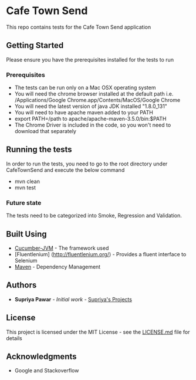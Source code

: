 # Cafe Town Send

This repo contains tests for the Cafe Town Send application

## Getting Started

Please ensure you have the prerequisites installed for the tests to run

### Prerequisites

- The tests can be run only on a Mac OSX operating system
- You will need the chrome browser installed at the default path i.e. /Applications/Google Chrome.app/Contents/MacOS/Google Chrome
- You will need the latest version of java JDK installed "1.8.0_131"
- You will need to have apache maven added to your PATH
- export PATH=/path to apache/apache-maven-3.5.0/bin:$PATH
- The Chrome Driver is included in the code, so you won't need to download that separately

## Running the tests

In order to run the tests, you need to go to the root directory under CafeTownSend and execute the below command

* mvn clean
* mvn test

### Future state

The tests need to be categorized into Smoke, Regression and Validation.

## Built Using

* [Cucumber-JVM](https://cucumber.io/docs/reference/jvm) - The framework used
* [Fluentlenium] (http://fluentlenium.org/) - Provides a fluent interface to Selenium
* [Maven](https://maven.apache.org/) - Dependency Management

## Authors

* **Supriya Pawar** - *Initial work* - [Supriya's Projects](https://github.com/SupriyaProjects)

## License

This project is licensed under the MIT License - see the [LICENSE.md](LICENSE.md) file for details

## Acknowledgments

* Google and Stackoverflow